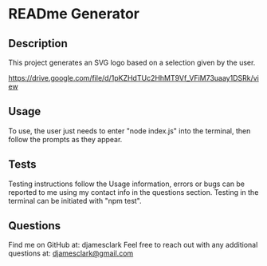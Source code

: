 # READme Generator
## Description
This project generates an SVG logo based on a selection given by the user.

https://drive.google.com/file/d/1pKZHdTUc2HhMT9Vf_VFiM73uaay1DSRk/view

## Usage
To use, the user just needs to enter "node index.js" into the terminal, then follow the prompts as they appear.

## Tests
Testing instructions follow the Usage information, errors or bugs can be reported to me using my contact info in the questions section. Testing in the terminal can be initiated with "npm test".

## Questions
Find me on GitHub at: djamesclark Feel free to reach out with any additional questions at: djamesclark@gmail.com